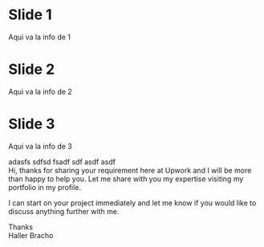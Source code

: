 <h1 id="slide-1">Slide 1</h1>
<p>Aqui va la info de 1</p>
<h1 id="slide-2">Slide 2</h1>
<p>Aqui va la info de 2</p>
<h1 id="slide-3">Slide 3</h1>
<p>Aqui va la info de 3</p>
<p>adasfs sdfsd fsadf sdf asdf asdf<br>
Hi, thanks for sharing your requirement here at Upwork and I will be more than happy to help you. Let me share with you my expertise visiting my portfolio in my profile.</p>
<p>I can start on your project immediately and let me know if you would like to discuss anything further with me.</p>
<p>Thanks<br>
Haller Bracho</p>
